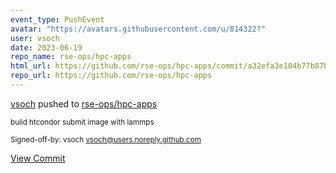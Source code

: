 ```yaml
---
event_type: PushEvent
avatar: "https://avatars.githubusercontent.com/u/814322?"
user: vsoch
date: 2023-06-19
repo_name: rse-ops/hpc-apps
html_url: https://github.com/rse-ops/hpc-apps/commit/a32efa3e104b77b87b4ac3bd82b6055b8748c9b3
repo_url: https://github.com/rse-ops/hpc-apps
---
```


<a href='https://github.com/vsoch' target='_blank'>vsoch</a> pushed to <a href='https://github.com/rse-ops/hpc-apps' target='_blank'>rse-ops/hpc-apps</a>

<small>build htcondor submit image with lammps

Signed-off-by: vsoch <vsoch@users.noreply.github.com></small>

<a href='https://github.com/rse-ops/hpc-apps/commit/a32efa3e104b77b87b4ac3bd82b6055b8748c9b3' target='_blank'>View Commit</a>